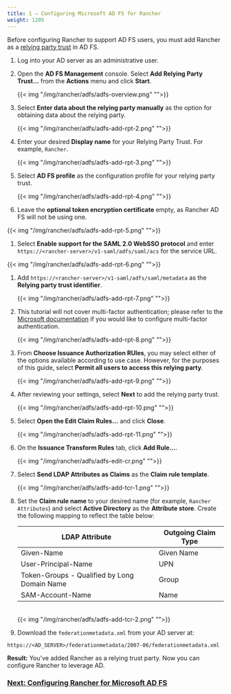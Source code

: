 ```yaml
---
title: 1 — Configuring Microsoft AD FS for Rancher
weight: 1205
---
```


Before configuring Rancher to support AD FS users, you must add Rancher as a [relying party trust](https://docs.microsoft.com/en-us/windows-server/identity/ad-fs/technical-reference/understanding-key-ad-fs-concepts) in AD FS. 

1. Log into your AD server as an administrative user.

1. Open the **AD FS Management** console. Select **Add Relying Party Trust...** from the **Actions** menu and click **Start**.
  
    {{< img "/img/rancher/adfs/adfs-overview.png" "">}}

1. Select **Enter data about the relying party manually** as the option for obtaining data about the relying party.

    {{< img "/img/rancher/adfs/adfs-add-rpt-2.png" "">}}
    
1. Enter your desired **Display name** for your Relying Party Trust. For example, `Rancher`.

    {{< img "/img/rancher/adfs/adfs-add-rpt-3.png" "">}}
  
1. Select **AD FS profile** as the configuration profile for your relying party trust.
  
    {{< img "/img/rancher/adfs/adfs-add-rpt-4.png" "">}}
  
1. Leave the **optional token encryption certificate** empty, as Rancher AD FS will not be using one.
  
  {{< img "/img/rancher/adfs/adfs-add-rpt-5.png" "">}}
  
1. Select **Enable support for the SAML 2.0 WebSSO protocol**
  and enter `https://<rancher-server>/v1-saml/adfs/saml/acs` for the service URL.
  
  {{< img "/img/rancher/adfs/adfs-add-rpt-6.png" "">}}
  
1. Add `https://<rancher-server>/v1-saml/adfs/saml/metadata` as the **Relying party trust identifier**.
  
    {{< img "/img/rancher/adfs/adfs-add-rpt-7.png" "">}}
  
1. This tutorial will not cover multi-factor authentication; please refer to the [Microsoft documentation](https://docs.microsoft.com/en-us/windows-server/identity/ad-fs/operations/configure-additional-authentication-methods-for-ad-fs) if you would like to configure multi-factor authentication.
  
    {{< img "/img/rancher/adfs/adfs-add-rpt-8.png" "">}}
  
1. From **Choose Issuance Authorization RUles**, you may select either of the options available according to use case. However, for the purposes of this guide, select **Permit all users to access this relying party**.
  
    {{< img "/img/rancher/adfs/adfs-add-rpt-9.png" "">}}

1. After reviewing your settings, select **Next** to add the relying party trust.
  
    {{< img "/img/rancher/adfs/adfs-add-rpt-10.png" "">}}

  
1. Select **Open the Edit Claim Rules...** and click **Close**.
  
    {{< img "/img/rancher/adfs/adfs-add-rpt-11.png" "">}}
  
1. On the **Issuance Transform Rules** tab, click **Add Rule...**.
  
    {{< img "/img/rancher/adfs/adfs-edit-cr.png" "">}}
  
1. Select **Send LDAP Attributes as Claims** as the **Claim rule template**.

    {{< img "/img/rancher/adfs/adfs-add-tcr-1.png" "">}}
  
1. Set the **Claim rule name** to your desired name (for example, `Rancher Attributes`) and select **Active Directory** as the **Attribute store**. Create the following mapping to reflect the table below:

    | LDAP Attribute                               | Outgoing Claim Type |
    | -------------------------------------------- | ------------------- |
    | Given-Name                                   | Given Name          |
    | User-Principal-Name                          | UPN                 |
    | Token-Groups - Qualified by Long Domain Name | Group               |
    | SAM-Account-Name                             | Name                |
    <br/>
    {{< img "/img/rancher/adfs/adfs-add-tcr-2.png" "">}}

1. Download the `federationmetadata.xml` from your AD server at: 
```
https://<AD_SERVER>/federationmetadata/2007-06/federationmetadata.xml
```

**Result:** You've added Rancher as a relying trust party. Now you can configure Rancher to leverage AD.

### [Next: Configuring Rancher for Microsoft AD FS]({{<baseurl>}}/rancher/v2.x/en/admin-settings/authentication/microsoft-adfs/rancher-adfs-setup/)
